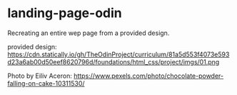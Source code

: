 # landing-page-odin

Recreating an entire wep page from a provided design.

provided design: https://cdn.statically.io/gh/TheOdinProject/curriculum/81a5d553f4073e593d23a6ab00d50eef8620796d/foundations/html_css/project/imgs/01.png

Photo by Eiliv Aceron: https://www.pexels.com/photo/chocolate-powder-falling-on-cake-10311530/